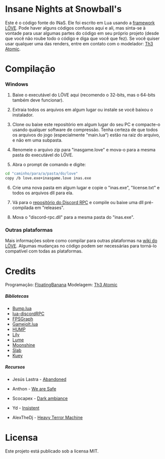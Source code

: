 # Insane Nights at Snowball's

Este é o código fonte do INaS. Ele foi escrito em Lua usando a [framework LÖVE](https://love2d.org). Pode haver alguns códigos confusos aqui e ali, mas sinta-se à vontade para usar algumas partes do código em seu próprio projeto (desde que você não roube todo o código e diga que você que fez). Se você quiser usar qualquer uma das renders, entre em contato com o modelador: [Th3 Atomic](https://gamejolt.com/@Th3_Atomic_Official).

# Compilação

### Windows

1. Baixe o executável do LÖVE aqui (recomendo o 32-bits, mas o 64-bits também deve funcionar).

2. Extraia todos os arquivos em algum lugar ou instale se você baixou o instalador.

3. Clone ou baixe este repositório em algum lugar do seu PC e compacte-o usando qualquer software de compressão. Tenha certeza de que todos os arquivos do jogo (especialmente "main.lua") estão na raiz do arquivo, e não em uma subpasta.

4. Renomeie o arquivo zip para "inasgame.love" e mova-o para a mesma pasta do executável do LÖVE.

5. Abra o prompt de comando e digite:

```bash
cd "caminho/para/a/pasta/do/love"
copy /b love.exe+inasgame.love inas.exe
```

6. Crie uma nova pasta em algum lugar e copie o "inas.exe", "license.txt" e todos os arquivos dll para ela.

7. Vá para o [repositório do Discord RPC](https://github.com/discord/discord-rpc) e compile ou baixe uma dll pré-compilada em "releases".

8. Mova o "discord-rpc.dll" para a mesma pasta do "inas.exe".

### Outras plataformas

Mais informações sobre como compilar para outras plataformas na [wiki do LÖVE](https://love2d.org/wiki/Game_Distribution). Algumas mudanças no código podem ser necessárias para torná-lo compatível com todas as plataformas.

# Credits

Programação: [FloatingBanana](https://gamejolt.com/@FloatingBanana)
Modelagem: [Th3 Atomic](https://gamejolt.com/@Th3_Atomic_Official)


##### Bibliotecas

* [Bump.lua](https://github.com/kikito/bump.lua)
* [lua-discordRPC](https://github.com/pfirsich/lua-discordRPC)
* [FPSGraph](https://github.com/icrawler/FPSGraph)
* [Gamejolt.lua](https://github.com/mbrovko/gamejoltlua)
* [HUMP](https://github.com/HDictus/hump/tree/temp-master)
* [Lily](https://github.com/MikuAuahDark/lily)
* [Lume](https://github.com/rxi/lume/)
* [Moonshine](https://github.com/vrld/moonshine)
* [Slab](https://github.com/coding-jackalope/Slab)
* [Kuey](https://love2d.org/wiki/Kuey)

##### Recursos

* Jesús Lastra - [Abandoned](https://opengameart.org/content/collaboration-theme-song-abandoned)

* Anthon - [We are Safe](https://opengameart.org/content/we-are-safe)

* Scocapex - [Dark ambiance](https://opengameart.org/content/dark-ambiance)

* Yd - [Insistent](https://opengameart.org/content/insistent-background-loop)

* AlexTheDj - [Heavy Terror Machine](https://www.newgrounds.com/audio/listen/345935)

# Licensa

Este projeto está publicado sob a licensa MIT.